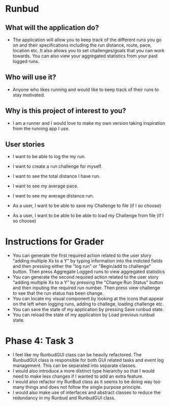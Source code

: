 **Runbud**
================

**What will the application do?**
--------------------------------

* The application will allow you to keep track of the different runs you go on and their specifications including the run distance, route, pace, location etc. It also allows you to set challenges/goals that you can work towards. You can also view your aggregated statistics from your past logged runs.

**Who will use it?**
-------------------

* Anyone who likes running and would like to keep track of their runs to stay motivated.

**Why is this project of interest to you?**
-----------------------------------------

* I am a runner and I would love to make my own version taking inspiration from the running app I use.

## User stories
* I want to be able to log the my run.
* I want to create a run challenge for myself.
* I want to see the total distance I have run.
* I want to see my average pace.
* I want to see my average distance run.

* As a user, I want to be able to save my Challenge to file (if I so choose)
* As a user, I want to be able to be able to load my Challenge from file (if I so choose)

# Instructions for Grader

- You can generate the first required action related to the user story "adding multiple Xs to a Y" by typing information into the indicted fields and then pressing either the "log run" or "Begin/add to challenge" button. Then press Aggregate Logged runs to view aggregated statistics
- You can generate the second required action related to the user story "adding multiple Xs to a Y" by pressing the "Change Run Status" button and then inputing the required run number. Then press view challenge to see that the run status has been change.
- You can locate my visual component by looking at the icons that appear on the left when logging runs, adding to challege, loading challenge etc.
- You can save the state of my application by pressing Save runbud state.
- You can reload the state of my application by Load previous runbud state.

# Phase 4: Task 3
- I feel like my RunbudGUI class can be heavily refactored. The RunbudGUI class is responsible for both GUI related tasks and event log management. This can be separated into separate classes.
- I would also introduce a more distinct type hierarchy so that I would need to make less changes if I wanted to add an extra feature.
- I would also refactor my RunBud class as it seems to be doing way too many things and does not follow the single purpose principle.
- I would also make use of interfaces and abstract classes to reduce the redundancy in my Runbud and RunbudGUI class.